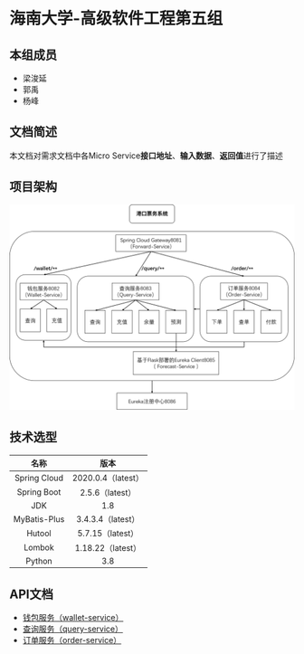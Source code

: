 # 海南大学-高级软件工程第五组



## 本组成员

- 梁浚延
- 郭禹
- 杨峰



## 文档简述

本文档对需求文档中各Micro Service**接口地址**、**输入数据**、**返回值**进行了描述



## 项目架构

![project structure](images/140871298-3a04573e-4037-4ab3-8b5f-a847e5572c89.png)



## 技术选型

|     名称     |        版本        |
| :----------: | :----------------: |
| Spring Cloud | 2020.0.4（latest） |
| Spring Boot  |  2.5.6（latest）   |
|     JDK      |        1.8         |
| MyBatis-Plus | 3.4.3.4（latest）  |
|    Hutool    |  5.7.15（latest）  |
|    Lombok    | 1.18.22（latest）  |
|    Python    |        3.8         |



## API文档

- [钱包服务（wallet-service）](https://github.com/Surrin1999/hndx05/blob/master/docs/Wallet-Service.md)
- [查询服务（query-service）](https://github.com/Surrin1999/hndx05/blob/master/docs/Query-Service.md)
- [订单服务（order-service）](https://github.com/Surrin1999/hndx05/blob/master/docs/Order-Service.md)
